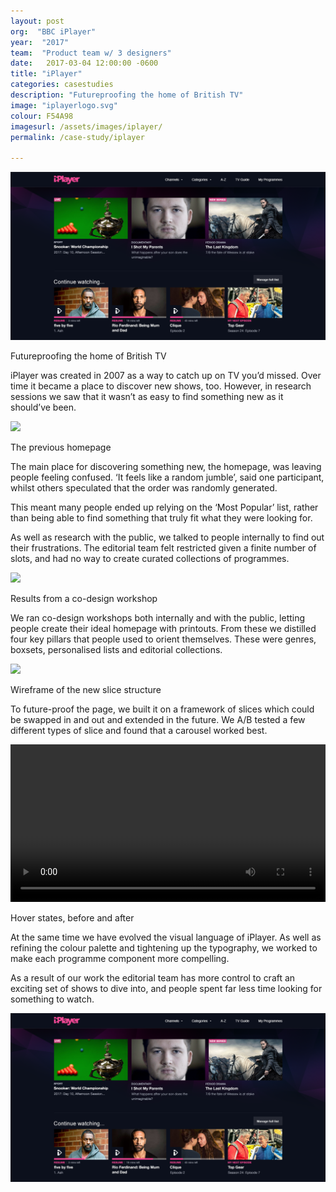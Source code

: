 ```yaml
---
layout: post
org:  "BBC iPlayer"
year:  "2017"
team:  "Product team w/ 3 designers"
date:   2017-03-04 12:00:00 -0600
title: "iPlayer"
categories: casestudies
description: "Futureproofing the home of British TV"
image: "iplayerlogo.svg"
colour: F54A98
imagesurl: /assets/images/iplayer/
permalink: /case-study/iplayer

---
```



<div class="image-contain iplayer"><div class="screen"><img src="../assets/images/home/iplayer-homepage.png"></div>
<p class="caption">Futureproofing the home of British TV</p>
</div>


iPlayer was created in 2007 as a way to catch up on TV you’d missed. Over time it became a place to discover new shows, too. However, in research sessions we saw that it wasn’t as easy to find something new as it should’ve been. 


<div class="image-contain"><div class="screen"><img src="{{page.imagesurl}}1008_Current.png"></div>
<p class="caption">The previous homepage</p>
</div>



The main place for discovering something new, the homepage, was leaving people feeling confused. ‘It feels like a random jumble’, said one participant, whilst others speculated that the order was randomly generated.  

This meant many people ended up relying on the ‘Most Popular’ list, rather than being able to find something that truly fit what they were looking for. 

As well as research with the public, we talked to people internally to find out their frustrations. The editorial team felt restricted given a finite number of slots, and had no way to create curated collections of programmes.

<div class="image-contain"><div class="no-screen"><img src="{{page.imagesurl}}iplayer-post-img3.png"></div>
<p class="caption">Results from a co-design workshop</p>
</div>


We ran co-design workshops both internally and with the public, letting people create their ideal homepage with printouts. From these we distilled four key pillars that people used to orient themselves. These were genres, boxsets, personalised lists and editorial collections.


<div class="image-contain"><div class="screen"><img src="{{page.imagesurl}}iplayer-post-img6.png"></div>
<p class="caption">Wireframe of the new slice structure</p>
</div>


To future-proof the page, we built it on a framework of slices which could be swapped in and out and extended in the future. We A/B tested a few different types of slice and found that a carousel worked best.

<div class="image-contain"><div class="no-screen"><video width="100%" autoplay loop controls>
  <source src="{{page.imagesurl}}iPlayer_hover_states.mp4" type="video/mp4">
Your browser does not support videos.
</video>
</div>
<p class="caption">Hover states, before and after</p>
</div>

At the same time we have evolved the visual language of iPlayer. As well as refining the colour palette and tightening up the typography, we worked to make each programme component more compelling. 







As a result of our work the editorial team has more control to craft an exciting set of shows to dive into, and people spent far less time looking for something to watch.  


<div class="image-contain iplayer"><div class="screen"><img src="../assets/images/home/iplayer-homepage.png"></div></div>


